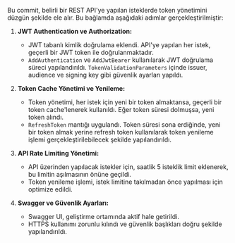 Bu commit, belirli bir REST API'ye yapılan isteklerde token yönetimini düzgün şekilde ele alır. Bu bağlamda aşağıdaki adımlar gerçekleştirilmiştir:

1. **JWT Authentication ve Authorization:**  
   - JWT tabanlı kimlik doğrulama eklendi. API'ye yapılan her istek, geçerli bir JWT token ile doğrulanmaktadır.
   - `AddAuthentication` ve `AddJwtBearer` kullanılarak JWT doğrulama süreci yapılandırıldı. `TokenValidationParameters` içinde issuer, audience ve signing key gibi güvenlik ayarları yapıldı.
   
2. **Token Cache Yönetimi ve Yenileme:**
   - Token yönetimi, her istek için yeni bir token almaktansa, geçerli bir token cache'lenerek kullanıldı. Eğer token süresi dolmuşsa, yeni token alındı.
   - `RefreshToken` mantığı uygulandı. Token süresi sona erdiğinde, yeni bir token almak yerine refresh token kullanılarak token yenileme işlemi gerçekleştirilebilecek şekilde yapılandırıldı.

3. **API Rate Limiting Yönetimi:**
   - API üzerinden yapılacak istekler için, saatlik 5 isteklik limit eklenerek, bu limitin aşılmasının önüne geçildi. 
   - Token yenileme işlemi, istek limitine takılmadan önce yapılması için optimize edildi.

4. **Swagger ve Güvenlik Ayarları:**
   - Swagger UI, geliştirme ortamında aktif hale getirildi.
   - HTTPS kullanımı zorunlu kılındı ve güvenlik başlıkları doğru şekilde yapılandırıldı.

